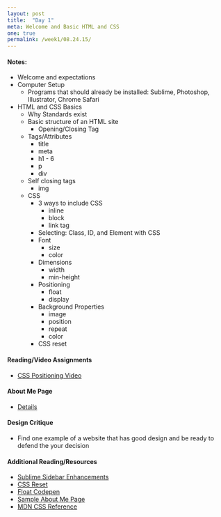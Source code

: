 ```yaml
---
layout: post
title:  "Day 1"
meta: Welcome and Basic HTML and CSS
one: true
permalink: /week1/08.24.15/
---
```

#### Notes:
- Welcome and expectations
- Computer Setup
    - Programs that should already be installed: Sublime, Photoshop, Illustrator, Chrome Safari
- HTML and CSS Basics
    - Why Standards exist
    - Basic structure of an HTML site
        - Opening/Closing Tag
    - Tags/Attributes
        - title
        - meta
        - h1 - 6
        - p
        - div
    - Self closing tags
        - img
    - CSS
        - 3 ways to include CSS
            - inline
            - block 
            - link tag
        - Selecting: Class, ID, and Element with CSS
        - Font
            - size
            - color
        - Dimensions
            - width
            - min-height
        - Positioning
            - float
            - display
        * Background Properties
            - image
            - position
            - repeat
            - color
        - CSS reset

#### Reading/Video Assignments
- [CSS Positioning Video](https://css-tricks.com/video-screencasts/110-quick-overview-of-css-position-values/) 

#### About Me Page
- [Details](/week1/08.24.15/about-me-page)

#### Design Critique
- Find one example of a website that has good design and be ready to defend the your decision

#### Additional Reading/Resources
- [Sublime Sidebar Enhancements](https://packagecontrol.io/packages/SideBarEnhancements)
- [CSS Reset](http://meyerweb.com/eric/tools/css/reset/)
- [Float Codepen](http://codepen.io/abbylarner/pen/vOomyN?editors=110)
- [Sample About Me Page](day_1.zip)
- [MDN CSS Reference](https://developer.mozilla.org/en-US/docs/Web/CSS/Reference)

